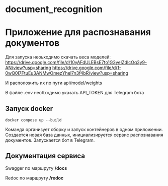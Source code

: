 # document_recognition

# Приложение для распознавания документов

Для запуска неоьходимо скачать веса моделей: 
https://drive.google.com/file/d/10yAFdULEBsE7to1G3yeIZdIcOq3y9-AN/view?usp=sharing
https://drive.google.com/file/d/1-0wQ0I7FtuEu3ANMwOmezYhel7n3f4bR/view?usp=sharing

И расположить их по пути api/model/weights

В файле .env необходимо указать API_TOKEN для Telegram бота

## Запуск docker
```
docker compose up --build
```
Команда организует сборку и запуск контейнеров в одном приложении. Создается новая база данных, инициализируется сервис распознавания документов. Запускается бот в Telegram. 

## Документация сервиса 

Swagger по маршруту **/docs**

Redoc по маршруту **/redoc**